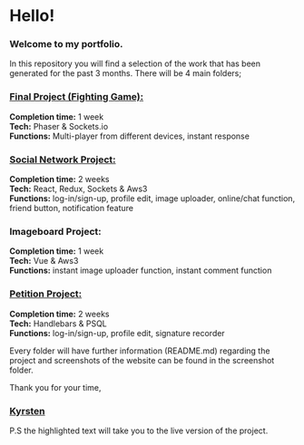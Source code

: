 # Hello!
### Welcome to my portfolio.
In this repository you will find a selection of the work that has been generated for the past 3 months.
There will be 4 main folders;

### [Final Project (Fighting Game):](http://super-spiced-brothers.herokuapp.com/)
**Completion time:** 1 week  
**Tech:** Phaser & Sockets.io  
**Functions:** Multi-player from different devices, instant response

### [Social Network Project:](https://frenemy.herokuapp.com)
**Completion time:** 2 weeks  
**Tech:** React, Redux, Sockets & Aws3  
**Functions:** log-in/sign-up, profile edit, image uploader, online/chat function, friend button, notification
feature

### Imageboard Project:
**Completion time:** 1 week  
**Tech:** Vue & Aws3  
**Functions:** instant image uploader function, instant comment function

### [Petition Project:](https://spiced-sesame.herokuapp.com)
**Completion time:** 2 weeks  
**Tech:** Handlebars & PSQL  
**Functions:** log-in/sign-up, profile edit, signature recorder

Every folder will have further information (README.md) regarding the project and screenshots of the website can be found in the screenshot folder.

Thank you for your time,
### [Kyrsten](https://kgrim.github.io/kyrstengrima)

P.S the highlighted text will take you to the live version of the project.
